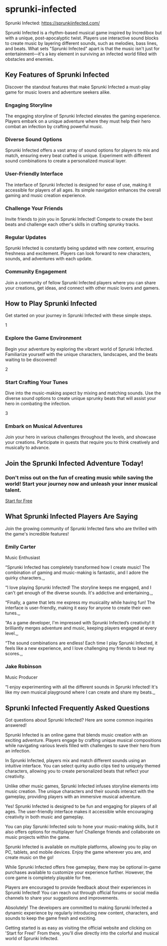 # sprunki-infected
Sprunki Infected: https://sprunkiinfected.com/

Sprunki Infected is a rhythm-based musical game inspired by Incredibox but with a unique, post-apocalyptic twist. Players use interactive sound blocks to create music by layering different sounds, such as melodies, bass lines, and beats. What sets "Sprunki Infected" apart is that the music isn't just for entertainment—it's a key element in surviving an infected world filled with obstacles and enemies.

Key Features of Sprunki Infected
--------------------------------

Discover the standout features that make Sprunki Infected a must-play game for music lovers and adventure seekers alike.

### Engaging Storyline

The engaging storyline of Sprunki Infected elevates the gaming experience. Players embark on a unique adventure where they must help their hero combat an infection by crafting powerful music.

### Diverse Sound Options

Sprunki Infected offers a vast array of sound options for players to mix and match, ensuring every beat crafted is unique. Experiment with different sound combinations to create a personalized musical layer.

### User-Friendly Interface

The interface of Sprunki Infected is designed for ease of use, making it accessible for players of all ages. Its simple navigation enhances the overall gaming and music creation experience.

### Challenge Your Friends

Invite friends to join you in Sprunki Infected! Compete to create the best beats and challenge each other's skills in crafting sprunky tracks.

### Regular Updates

Sprunki Infected is constantly being updated with new content, ensuring freshness and excitement. Players can look forward to new characters, sounds, and adventures with each update.

### Community Engagement

Join a community of fellow Sprunki Infected players where you can share your creations, get ideas, and connect with other music lovers and gamers.

How to Play Sprunki Infected
----------------------------

Get started on your journey in Sprunki Infected with these simple steps.

1

### Explore the Game Environment

Begin your adventure by exploring the vibrant world of Sprunki Infected. Familiarize yourself with the unique characters, landscapes, and the beats waiting to be discovered!

2

### Start Crafting Your Tunes

Dive into the music-making aspect by mixing and matching sounds. Use the diverse sound options to create unique sprunky beats that will assist your hero in combating the infection.

3

### Embark on Musical Adventures

Join your hero in various challenges throughout the levels, and showcase your creations. Participate in quests that require you to think creatively and musically to advance.

Join the Sprunki Infected Adventure Today!
------------------------------------------

### Don't miss out on the fun of creating music while saving the world! Start your journey now and unleash your inner musical talent.

[Start for Free](https://sprunkiinfected.com/#main)

What Sprunki Infected Players Are Saying
----------------------------------------

Join the growing community of Sprunki Infected fans who are thrilled with the game's incredible features!

### Emily Carter

Music Enthusiast

“Sprunki Infected has completely transformed how I create music! The combination of gaming and music-making is fantastic, and I adore the quirky characters.,,

“I love playing Sprunki Infected! The storyline keeps me engaged, and I can't get enough of the diverse sounds. It's addictive and entertaining.,,

“Finally, a game that lets me express my musicality while having fun! The interface is user-friendly, making it easy for anyone to create their own tunes.,,

“As a game developer, I'm impressed with Sprunki Infected’s creativity! It brilliantly merges adventure and music, keeping players engaged at every level.,,

“The sound combinations are endless! Each time I play Sprunki Infected, it feels like a new experience, and I love challenging my friends to beat my scores.,,

### Jake Robinson

Music Producer

“I enjoy experimenting with all the different sounds in Sprunki Infected! It's like my own musical playground where I can create and share my beats.,,

Sprunki Infected Frequently Asked Questions
-------------------------------------------

Got questions about Sprunki Infected? Here are some common inquiries answered!

Sprunki Infected is an online game that blends music creation with an exciting adventure. Players engage by crafting unique musical compositions while navigating various levels filled with challenges to save their hero from an infection.

In Sprunki Infected, players mix and match different sounds using an intuitive interface. You can select quirky audio clips tied to uniquely themed characters, allowing you to create personalized beats that reflect your creativity.

Unlike other music games, Sprunki Infected infuses storyline elements into music creation. The unique characters and their sounds interact with the gameplay, providing players with an immersive musical adventure.

Yes! Sprunki Infected is designed to be fun and engaging for players of all ages. The user-friendly interface makes it accessible while encouraging creativity in both music and gameplay.

You can play Sprunki Infected solo to hone your music-making skills, but it also offers options for multiplayer fun! Challenge friends and collaborate on music projects within the game.

Sprunki Infected is available on multiple platforms, allowing you to play on PC, tablets, and mobile devices. Enjoy the game wherever you are, and create music on the go!

While Sprunki Infected offers free gameplay, there may be optional in-game purchases available to customize your experience further. However, the core game is completely playable for free.

Players are encouraged to provide feedback about their experiences in Sprunki Infected! You can reach out through official forums or social media channels to share your suggestions and improvements.

Absolutely! The developers are committed to making Sprunki Infected a dynamic experience by regularly introducing new content, characters, and sounds to keep the game fresh and exciting.

Getting started is as easy as visiting the official website and clicking on 'Start for Free!' From there, you'll dive directly into the colorful and musical world of Sprunki Infected.

